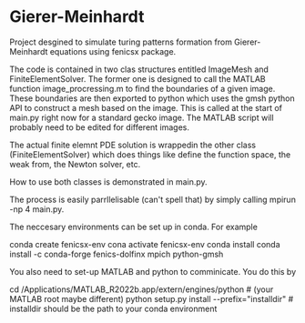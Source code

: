 # Gierer-Meinhardt
Project desgined to simulate turing patterns formation from Gierer-Meinhardt equations using fenicsx package. 

The code is contained in two clas structures entitled ImageMesh and FiniteElementSolver. The former one is designed to call the  MATLAB function image_procressing.m to find the boundaries of a given image. These boundaries are then exported to python which uses the gmsh python API to construct a mesh based on the image. This is called at the start of main.py right now for a standard gecko image. The MATLAB script will probably need to be edited for different images.

The actual finite elemnt PDE solution is wrappedin the other class (FiniteElementSolver) which does things like define the function space, the weak from, the Newton solver, etc.

How to use both classes is demonstrated in main.py. 

The process is easily parrllelisable (can't spell that) by simply calling mpirun -np 4 main.py.

The neccesary environments can be set up in conda. For example

conda create fenicsx-env
cona activate fenicsx-env
conda install conda install -c conda-forge fenics-dolfinx mpich python-gmsh


You also need to set-up MATLAB and python to comminicate. You do this by

cd /Applications/MATLAB_R2022b.app/extern/engines/python # (your MATLAB root maybe different)
python setup.py install --prefix="installdir" # installdir should be the path to your conda environment
